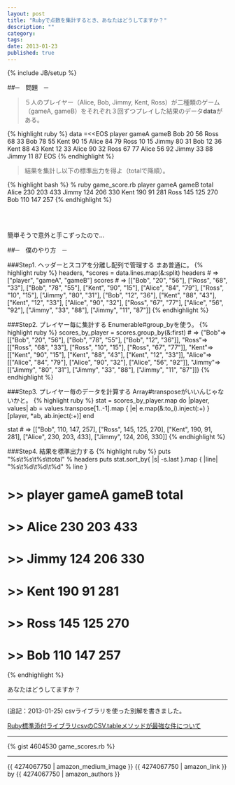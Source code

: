 ```yaml
---
layout: post
title: "Rubyで点数を集計するとき、あなたはどうしてますか？"
description: ""
category: 
tags: 
date: 2013-01-23
published: true
---
```

{% include JB/setup %}


##─　問題　─

> ５人のプレイヤー（Alice, Bob, Jimmy, Kent, Ross）が二種類のゲーム（gameA, gameB）をそれぞれ３回ずつプレイした結果のデータ**data**がある。

{% highlight ruby %}
data =<<EOS
player gameA gameB
Bob    20    56
Ross   68    33
Bob    78    55
Kent   90    15
Alice  84    79
Ross   10    15
Jimmy  80    31
Bob    12    36
Kent   88    43
Kent   12    33
Alice  90    32
Ross   67    77
Alice  56    92
Jimmy  33    88
Jimmy  11    87
EOS
{% endhighlight %}

> 結果を集計し以下の標準出力を得よ（totalで降順）。

{% highlight bash %}
% ruby game_score.rb
player  gameA gameB total
Alice   230   203   433
Jimmy   124   206   330
Kent    190   91    281
Ross    145   125   270
Bob     110   147   257
{% endhighlight %}

<br />

<br />

簡単そうで意外と手こずったので...

##─　僕のやり方　─

###Step1. ヘッダーとスコアを分離し配列で管理する
まあ普通に。
{% highlight ruby %}
headers, *scores = data.lines.map(&:split)
headers # => ["player", "gameA", "gameB"]
scores # => [["Bob", "20", "56"], ["Ross", "68", "33"], ["Bob", "78", "55"], ["Kent", "90", "15"], ["Alice", "84", "79"], ["Ross", "10", "15"], ["Jimmy", "80", "31"], ["Bob", "12", "36"], ["Kent", "88", "43"], ["Kent", "12", "33"], ["Alice", "90", "32"], ["Ross", "67", "77"], ["Alice", "56", "92"], ["Jimmy", "33", "88"], ["Jimmy", "11", "87"]]
{% endhighlight %}

###Step2. プレイヤー毎に集計する
Enumerable#group_byを使う。
{% highlight ruby %}
scores_by_player = scores.group_by(&:first) # => {"Bob"=>[["Bob", "20", "56"], ["Bob", "78", "55"], ["Bob", "12", "36"]], "Ross"=>[["Ross", "68", "33"], ["Ross", "10", "15"], ["Ross", "67", "77"]], "Kent"=>[["Kent", "90", "15"], ["Kent", "88", "43"], ["Kent", "12", "33"]], "Alice"=>[["Alice", "84", "79"], ["Alice", "90", "32"], ["Alice", "56", "92"]], "Jimmy"=>[["Jimmy", "80", "31"], ["Jimmy", "33", "88"], ["Jimmy", "11", "87"]]}
{% endhighlight %}

###Step3. プレイヤー毎のデータを計算する
Array#transposeがいいんじゃないかと。
{% highlight ruby %}
stat = scores_by_player.map do |player, values|
  ab = values.transpose[1..-1].map { |e| e.map(&:to_i).inject(:+) }
  [player, *ab, ab.inject(:+)]
end

stat # => [["Bob", 110, 147, 257], ["Ross", 145, 125, 270], ["Kent", 190, 91, 281], ["Alice", 230, 203, 433], ["Jimmy", 124, 206, 330]]
{% endhighlight %}

###Step4. 結果を標準出力する
{% highlight ruby %}
puts "%s\t%s\t%s\ttotal" % headers
puts stat.sort_by{ |s| -s.last }.map { |line| "%s\t%d\t%d\t%d" % line }

# >> player gameA gameB total
# >> Alice  230   203   433
# >> Jimmy  124   206   330
# >> Kent   190   91    281
# >> Ross   145   125   270
# >> Bob    110   147   257
{% endhighlight %}

あなたはどうしてますか？

---

(追記：2013-01-25) csvライブラリを使った別解を書きました。

[Ruby標準添付ライブラリcsvのCSV.tableメソッドが最強な件について](http://melborne.github.com/2013/01/24/csv-table-method-is-awesome/ 'Ruby標準添付ライブラリcsvのCSV.tableメソッドが最強な件について')

---

{% gist 4604530 game_scores.rb %}


---

{{ 4274067750 | amazon_medium_image }}
{{ 4274067750 | amazon_link }} by {{ 4274067750 | amazon_authors }}

